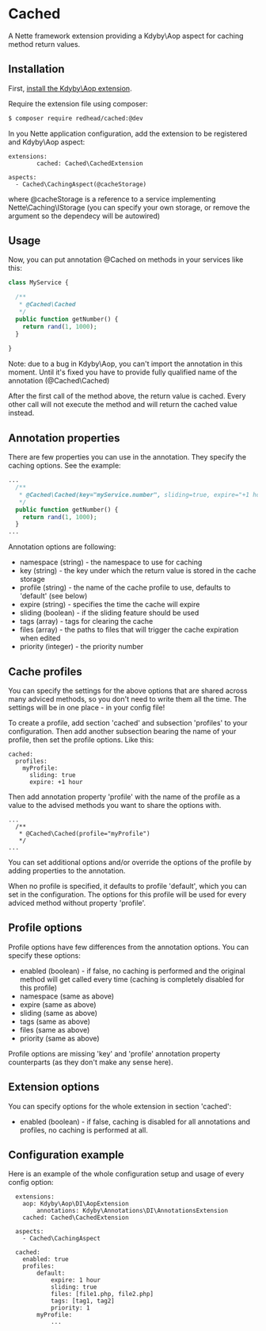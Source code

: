Cached
======
A Nette framework extension providing a Kdyby\Aop aspect for caching method return values.

Installation
------------

First, [install the Kdyby\Aop extension](https://github.com/Kdyby/Aop/blob/master/docs/en/index.md#installation).

Require the extension file using composer:

```sh
$ composer require redhead/cached:@dev
```

In you Nette application configuration, add the extension to be registered and Kdyby\Aop aspect:

```
extensions:
		cached: Cached\CachedExtension
		
aspects:
  - Cached\CachingAspect(@cacheStorage)
```

where @cacheStorage is a reference to a service implementing Nette\Caching\IStorage
(you can specify your own storage, or remove the argument so the dependecy will be autowired)



Usage
-----

Now, you can put annotation @Cached on methods in your services like this:

```php
class MyService {

  /**
   * @Cached\Cached
   */
  public function getNumber() {
    return rand(1, 1000);
  }
  
}
```

Note: due to a bug in Kdyby\Aop, you can't import the annotation in this moment.
Until it's fixed you have to provide fully qualified name of the annotation (@Cached\Cached)

After the first call of the method above, the return value is cached.
Every other call will not execute the method and will return the cached value instead.



Annotation properties
---------------------

There are few properties you can use in the annotation. They specify the caching options.
See the example:

```php
...
  /**
   * @Cached\Cached(key="myService.number", sliding=true, expire="+1 hour")
   */
  public function getNumber() {
    return rand(1, 1000);
  }
...
```

Annotation options are following:

- namespace (string) - the namespace to use for caching 
- key (string) - the key under which the return value is stored in the cache storage
- profile (string) - the name of the cache profile to use, defaults to 'default' (see below)
- expire (string) - specifies the time the cache will expire
- sliding (boolean) - if the sliding feature should be used
- tags (array) - tags for clearing the cache
- files (array) - the paths to files that will trigger the cache expiration when edited
- priority (integer) - the priority number


Cache profiles
--------------

You can specify the settings for the above options that are shared across many adviced methods,
so you don't need to write them all the time. The settings will be in one place - in your config file!

To create a profile, add section 'cached' and subsection 'profiles' to your configuration.
Then add another subsection bearing the name of your profile, then set the profile options. Like this:

```
cached:
  profiles:
    myProfile:
      sliding: true
      expire: +1 hour
```

Then add annotation property 'profile' with the name of the profile as a value to the advised methods you want to 
share the options with.

```
...
  /**
   * @Cached\Cached(profile="myProfile")
   */
...
```

You can set additional options and/or override the options of the profile by adding properties to the annotation.

When no profile is specified, it defaults to profile 'default', which you can set in the configuration.
The options for this profile will be used for every adviced method without property 'profile'.



Profile options
---------------

Profile options have few differences from the annotation options. You can specify these options:
- enabled (boolean) - if false, no caching is performed and the original method will get called every time (caching is completely disabled for this profile)
- namespace (same as above)
- expire (same as above)
- sliding (same as above)
- tags (same as above)
- files (same as above)
- priority (same as above)

Profile options are missing 'key' and 'profile' annotation property counterparts (as they don't make any sense here).



Extension options
-----------------

You can specify options for the whole extension in section 'cached':

- enabled (boolean) - if false, caching is disabled for all annotations and profiles, no caching is performed at all.


Configuration example
---------------------

Here is an example of the whole configuration setup and usage of every config option:


```
  extensions:
  	aop: Kdyby\Aop\DI\AopExtension
    	annotations: Kdyby\Annotations\DI\AnnotationsExtension
  	cached: Cached\CachedExtension
  
  aspects:
  	- Cached\CachingAspect
  
  cached:
  	enabled: true
  	profiles:
  		default:
  			expire: 1 hour
  			sliding: true
  			files: [file1.php, file2.php]
  			tags: [tag1, tag2]
  			priority: 1
  		myProfile:
  			...
```

